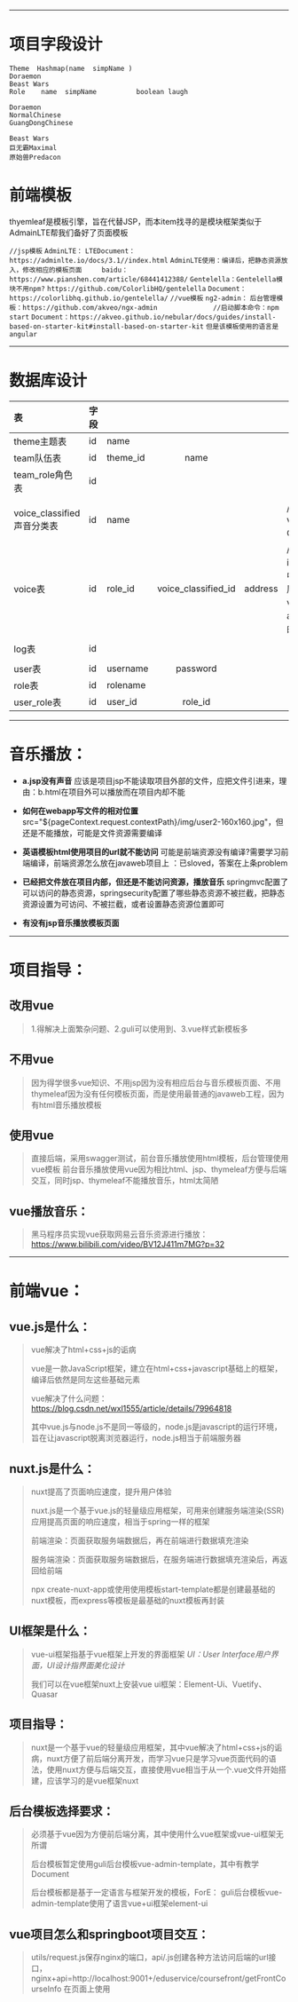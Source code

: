 ------

# 项目字段设计

```
Theme  Hashmap(name  simpName )
Doraemon
Beast Wars
Role    name  simpName          boolean laugh

Doraemon
NormalChinese
GuangDongChinese

Beast Wars
巨无霸Maximal
原始兽Predacon
```

[^备注]: Theme把每部动画片都共有的动画片名称、队伍名称、人物map、getName()、start()都包括了；新增动画片就直接继承即可



# 前端模板

thyemleaf是模板引擎，旨在代替JSP，而本item找寻的是模块框架类似于AdmainLTE帮我们备好了页面模板

`//jsp模板`
`AdminLTE：`
`LTEDocument：https://adminlte.io/docs/3.1//index.html`
`AdminLTE使用：编译后，把静态资源放入，修改相应的模板页面     baidu：https://www.pianshen.com/article/68441412388/`
`Gentelella：Gentelella模块不用npm?`
`https://github.com/ColorlibHQ/gentelella`
`Document：https://colorlibhq.github.io/gentelella/`
`//vue模板`
`ng2-admin：`
`后台管理模板：https://github.com/akveo/ngx-admin              //启动脚本命令：npm start`
`Document：https://akveo.github.io/nebular/docs/guides/install-based-on-starter-kit#install-based-on-starter-kit`
`但是该模板使用的语言是angular`



------

# 数据库设计

| 表                         | 字段 |          |                     |         |                                                              |      |
| :------------------------- | ---- | -------- | :-----------------: | ------- | ------------------------------------------------------------ | ---- |
| theme主题表                | id   | name     |                     |         |                                                              |      |
| team队伍表                 | id   | theme_id |        name         |         |                                                              |      |
| team_role角色表            | id   |          |                     |         |                                                              |      |
|                            |      |          |                     |         |                                                              |      |
| voice_classified声音分类表 | id   | name     |                     |         | //声音分类：经典Voice、笑声、Others                          |      |
| voice表                    | id   | role_id  | voice_classified_id | address | //声音：声音分类id、声音字符串，其中对应的Entity类的属性名为voiceClassifiedId、address存放voice的项目相对位置 |      |
|                            |      |          |                     |         |                                                              |      |
| log表                      | id   |          |                     |         |                                                              |      |
|                            |      |          |                     |         |                                                              |      |
| user表                     | id   | username |      password       |         |                                                              |      |
| role表                     | id   | rolename |                     |         |                                                              |      |
| user_role表                | id   | user_id  |       role_id       |         |                                                              |      |





------

# 音乐播放：

- **a.jsp没有声音**			应该是项目jsp不能读取项目外部的文件，应把文件引进来，理由：b.html在项目外可以播放而在项目内却不能

- **如何在webapp写文件的相对位置**            src="${pageContext.request.contextPath}/img/user2-160x160.jpg"，但还是不能播放，可能是文件资源需要编译  

- **英语模板html使用项目的url就不能访问**           可能是前端资源没有编译?需要学习前端编译，前端资源怎么放在javaweb项目上  ：已sloved，答案在上条problem

- **已经把文件放在项目内部，但还是不能访问资源，播放音乐**            springmvc配置了可以访问的静态资源，springsecurity配置了哪些静态资源不被拦截，把静态资源设置为可访问、不被拦截，或者设置静态资源位置即可

- **有没有jsp音乐播放模板页面**      

  

  

------

# 项目指导：

## 改用vue

> 1.得解决上面繁杂问题、2.guli可以使用到、3.vue样式新模板多

## 不用vue

> 因为得学很多vue知识、不用jsp因为没有相应后台与音乐模板页面、不用thymeleaf因为没有任何模板页面，而是使用最普通的javaweb工程，因为有html音乐播放模板

## 使用vue

> 直接后端，采用swagger测试，前台音乐播放使用html模板，后台管理使用vue模板
> 前台音乐播放使用vue因为相比html、jsp、thymeleaf方便与后端交互，同时jsp、thymeleaf不能播放音乐，html太简陋

##                   vue播放音乐：

> 黑马程序员实现vue获取网易云音乐资源进行播放：https://www.bilibili.com/video/BV12J411m7MG?p=32
>





------

# 前端vue：

## vue.js是什么：

> vue解决了html+css+js的诟病
>
> vue是一款JavaScript框架，建立在html+css+javascript基础上的框架，编译后依然是同左这些基础元素
>
> vue解决了什么问题：https://blog.csdn.net/wxl1555/article/details/79964818 
>
> 其中vue.js与node.js不是同一等级的，node.js是javascript的运行环境，旨在让javascript脱离浏览器运行，node.js相当于前端服务器

## nuxt.js是什么：

> nuxt提高了页面响应速度，提升用户体验
>
> nuxt.js是一个基于vue.js的轻量级应用框架，可用来创建服务端渲染(SSR)应用提高页面的响应速度，相当于spring一样的框架
>
> 前端渲染：页面获取服务端数据后，再在前端进行数据填充渲染
>
> 服务端渲染：页面获取服务端数据后，在服务端进行数据填充渲染后，再返回给前端
>
> npx create-nuxt-app或使用使用模板start-template都是创建最基础的nuxt模板，而express等模板是最基础的nuxt模板再封装

## UI框架是什么：



> vue-ui框架指基于vue框架上开发的界面框架			 *UI：User Interface用户界面，UI设计指界面美化设计*
>
> 我们可以在vue框架nuxt上安装vue ui框架：Element-Ui、Vuetify、Quasar

## 项目指导：

> nuxt是一个基于vue的轻量级应用框架，其中vue解决了html+css+js的诟病，nuxt方便了前后端分离开发，而学习vue只是学习vue页面代码的语法，使用nuxt方便与后端交互，直接使用vue相当于从一个.vue文件开始搭建，应该学习的是vue框架nuxt
>

## 后台模板选择要求：

> 必须基于vue因为方便前后端分离，其中使用什么vue框架或vue-ui框架无所谓
>
> 后台模板暂定使用guli后台模板vue-admin-template，其中有教学Document
>
> 后台模板都是基于一定语言与框架开发的模板，ForE： guli后台模板vue-admin-template使用了语言vue+ui框架element-ui              

## vue项目怎么和springboot项目交互：

> utils/request.js保存nginx的端口，api/.js创建各种方法访问后端的url接口，nginx+api=http://localhost:9001+/eduservice/coursefront/getFrontCourseInfo
> 在页面上使用<script>，import文件api/.js，访问页面就会触发<script>使用***.js的方法触发访问后端url获得数据

## 使用vue搭建还是nuxt搭建还是nuxt+express?

> 使用nuxt框架搭建前后端交互，引入ui框架修饰
>

## vue页面怎么写资源的相对位置



------

# swagger√：                 



------

# 日志：



------

# 定时任务：



------

# 设计模式：

项目里怎么使用设计模式：项目怎么设计才可扩展而不是必须使用什么设计模式

父类Theme实体类、父类Team实体类、子类Role实体类：new Role()可以带上上层的数据，但是直接使用另一个表，用id关联不更好吗？即Rode实体类有Team实体类的id，Team实体类有Theme实体类的id，相当于代码里的设计模式转移到数据库里



------

# Cloud：



------

# Redis：



------

# 登录OAuto2：



------

# 消息队列：

添加角色后即可返回结果给用户，把添加的任务放在消息队列

